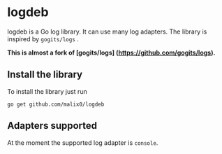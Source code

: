 logdeb
======

logdeb is a Go log library. It can use many log adapters. The library is inspired by `gogits/logs` .

**This is almost a fork of [gogits/logs]
 (https://github.com/gogits/logs).**


## Install the library

To install the library just run

	go get github.com/malix0/logdeb


## Adapters supported 

At the moment the supported log adapter is `console`.

